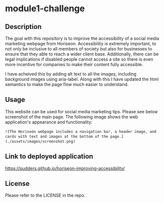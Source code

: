 # module1-challenge

## Description

The goal with this repository is to improve the accessibility of a social media marketing webpage from Horiseon. Accessibility is extremely important, to not only be inclusive to all members of society but also for businesses to ensure that they able to reach a wider client base. Additionally, there can be legal implications if disabled people cannot access a site so there is even more incentive for companies to make their content fully accessible. 

I have acheived this by adding alt text to all the images, including background images using aria-label. Along with this I have updated the html semantics to make the page flow much easier to understand.

## Usage

This website can be used for social media marketing tips. Please see below screenshot of the main page. The following image shows the web application's appearance and functionality:

    
    ![The Horiseon webpage includes a navigation bar, a header image, and cards with text and images at the bottom of the page.](./assets/images/screenshot.png)
    

## Link to deployed application

https://pudders.github.io/horiseon-improving-accessibility/ 

## License

Please refer to the LICENSE in the repo.

